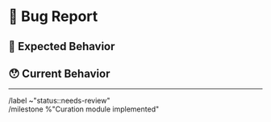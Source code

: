 # 🐛 Bug Report

<!--- Please provide a general summary of the issue. -->

## 🤔 Expected Behavior

<!--- Tell us what should happen. -->

## 😯 Current Behavior

<!--- Tell us what happens instead of the expected behavior. -->

<!--- If you are seeing an error, please include the full error message. -->

---

/label ~"status::needs-review"  
/milestone %"Curation module implemented"
